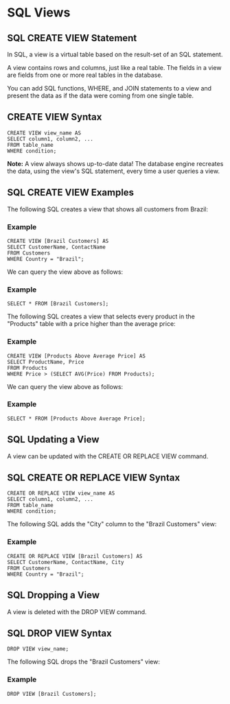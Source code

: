# SQL Views

## SQL CREATE VIEW Statement
In SQL, a view is a virtual table based on the result-set of an SQL statement.

A view contains rows and columns, just like a real table. The fields in a view are fields from one or more real tables in the database.

You can add SQL functions, WHERE, and JOIN statements to a view and present the data as if the data were coming from one single table.

## CREATE VIEW Syntax
```
CREATE VIEW view_name AS
SELECT column1, column2, ...
FROM table_name
WHERE condition;
```

**Note:** A view always shows up-to-date data! The database engine recreates the data, using the view's SQL statement, every time a user queries a view.

## SQL CREATE VIEW Examples
The following SQL creates a view that shows all customers from Brazil:

### Example
```
CREATE VIEW [Brazil Customers] AS
SELECT CustomerName, ContactName
FROM Customers
WHERE Country = "Brazil";
```

We can query the view above as follows:

### Example
```
SELECT * FROM [Brazil Customers];
```

The following SQL creates a view that selects every product in the "Products" table with a price higher than the average price:

### Example
```
CREATE VIEW [Products Above Average Price] AS
SELECT ProductName, Price
FROM Products
WHERE Price > (SELECT AVG(Price) FROM Products);
```

We can query the view above as follows:

### Example
```SELECT * FROM [Products Above Average Price];```

## SQL Updating a View
A view can be updated with the CREATE OR REPLACE VIEW command.

## SQL CREATE OR REPLACE VIEW Syntax
```
CREATE OR REPLACE VIEW view_name AS
SELECT column1, column2, ...
FROM table_name
WHERE condition;
```

The following SQL adds the "City" column to the "Brazil Customers" view:

### Example
```
CREATE OR REPLACE VIEW [Brazil Customers] AS
SELECT CustomerName, ContactName, City
FROM Customers
WHERE Country = "Brazil";
```

## SQL Dropping a View
A view is deleted with the DROP VIEW command.

## SQL DROP VIEW Syntax
```
DROP VIEW view_name;
```

The following SQL drops the "Brazil Customers" view:

### Example
```
DROP VIEW [Brazil Customers];
```